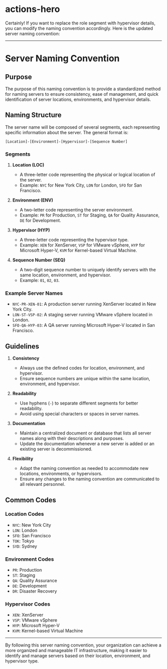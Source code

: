 # actions-hero
Certainly! If you want to replace the role segment with hypervisor details, you can modify the naming convention accordingly. Here is the updated server naming convention:

---

# Server Naming Convention

## Purpose
The purpose of this naming convention is to provide a standardized method for naming servers to ensure consistency, ease of management, and quick identification of server locations, environments, and hypervisor details.

## Naming Structure
The server name will be composed of several segments, each representing specific information about the server. The general format is:

```
[Location]-[Environment]-[Hypervisor]-[Sequence Number]
```

### Segments

1. **Location (LOC)**
   - A three-letter code representing the physical or logical location of the server.
   - Example: `NYC` for New York City, `LON` for London, `SFO` for San Francisco.

2. **Environment (ENV)**
   - A two-letter code representing the server environment.
   - Example: `PR` for Production, `ST` for Staging, `QA` for Quality Assurance, `DE` for Development.

3. **Hypervisor (HYP)**
   - A three-letter code representing the hypervisor type.
   - Example: `XEN` for XenServer, `VSP` for VMware vSphere, `HYP` for Microsoft Hyper-V, `KVM` for Kernel-based Virtual Machine.

4. **Sequence Number (SEQ)**
   - A two-digit sequence number to uniquely identify servers with the same location, environment, and hypervisor.
   - Example: `01`, `02`, `03`.

### Example Server Names
- `NYC-PR-XEN-01`: A production server running XenServer located in New York City.
- `LON-ST-VSP-02`: A staging server running VMware vSphere located in London.
- `SFO-QA-HYP-03`: A QA server running Microsoft Hyper-V located in San Francisco.

## Guidelines

1. **Consistency**
   - Always use the defined codes for location, environment, and hypervisor.
   - Ensure sequence numbers are unique within the same location, environment, and hypervisor.

2. **Readability**
   - Use hyphens (`-`) to separate different segments for better readability.
   - Avoid using special characters or spaces in server names.

3. **Documentation**
   - Maintain a centralized document or database that lists all server names along with their descriptions and purposes.
   - Update the documentation whenever a new server is added or an existing server is decommissioned.

4. **Flexibility**
   - Adapt the naming convention as needed to accommodate new locations, environments, or hypervisors.
   - Ensure any changes to the naming convention are communicated to all relevant personnel.

## Common Codes

### Location Codes
- `NYC`: New York City
- `LON`: London
- `SFO`: San Francisco
- `TOK`: Tokyo
- `SYD`: Sydney

### Environment Codes
- `PR`: Production
- `ST`: Staging
- `QA`: Quality Assurance
- `DE`: Development
- `DR`: Disaster Recovery

### Hypervisor Codes
- `XEN`: XenServer
- `VSP`: VMware vSphere
- `HYP`: Microsoft Hyper-V
- `KVM`: Kernel-based Virtual Machine

---

By following this server naming convention, your organization can achieve a more organized and manageable IT infrastructure, making it easier to identify and manage servers based on their location, environment, and hypervisor type.
